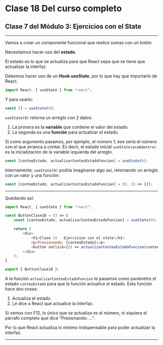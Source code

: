 # Clase 18 Del curso completo

## Clase 7 del Módulo 3: Ejercicios con el State

---

Vamos a crear un componente funcional que realice sumas con un botón.

Necesitamos hacer uso del **estado**.

El estado es lo que se actualiza para que React sepa que se tiene que actualizar la interfaz.

Debemos hacer uso de un **Hook useState**, por lo que hay que importarlo de React.

```javascript
import React, { useState } from "react";
```

Y para usarlo:

```javascript
const [] = useState(0);
```

`useState(0)` retorna un arreglo con 2 datos:
1. La primera es la **variable** que contiene el valor del estado.
2. La segunda es una **función** para actualizar el estado.

Si como argumento pasamos, por ejemplo, el número 1, ese sería el número con el que arranca a contar. Es decir, el estado inicial `useState(acaAdentro)` es la inicialización de la variable izquierda del arreglo.

```javascript
const [conteoEstado, actualizarConteoEstadoFuncion] = useState(0);
```

Internamente, `useState(0)` podría imaginarse algo así, retornando un arreglo con un valor y una función:

```javascript
const [conteoEstado, actualizarConteoEstadoFuncion] = [0, () => {}];
```

---

Quedando así:

```javascript
import React, { useState } from "react";

const ButtonClase18 = () => {
    const [conteoEstado, actualizarConteoEstadoFuncion] = useState(0);

    return (
        <div>
            <h1>Clase 18 - Ejercicios con el state</h1>
            <p>Presionando: {conteoEstado}</p>
            <button onClick={() => actualizarConteoEstadoFuncion(conteoEstado + 1)}>Contador</button>
        </div>
    );
}

export { ButtonClase18 };
```

A la función `actualizarConteoEstadoFuncion` le pasamos como parámetro el estado `conteoEstado` para que la función actualice el estado. Esta función hace dos cosas:
1. Actualiza el estado.
2. Le dice a React que actualice la interfaz.

Si vemos con F12, lo único que se actualiza es el número, ni siquiera el párrafo completo que dice "Presionando: ...".

Por lo que React actualiza lo mínimo indispensable para poder actualizar la interfaz.

---
